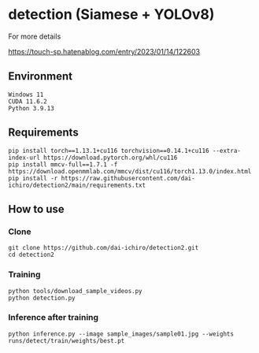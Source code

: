 # detection (Siamese + YOLOv8)

For more details

https://touch-sp.hatenablog.com/entry/2023/01/14/122603

## Environment
~~~
Windows 11
CUDA 11.6.2
Python 3.9.13
~~~

## Requirements
~~~
pip install torch==1.13.1+cu116 torchvision==0.14.1+cu116 --extra-index-url https://download.pytorch.org/whl/cu116
pip install mmcv-full==1.7.1 -f https://download.openmmlab.com/mmcv/dist/cu116/torch1.13.0/index.html
pip install -r https://raw.githubusercontent.com/dai-ichiro/detection2/main/requirements.txt
~~~

## How to use
### Clone
~~~
git clone https://github.com/dai-ichiro/detection2.git
cd detection2
~~~
### Training
~~~
python tools/download_sample_videos.py
python detection.py
~~~
### Inference after training
~~~
python inference.py --image sample_images/sample01.jpg --weights runs/detect/train/weights/best.pt
~~~
